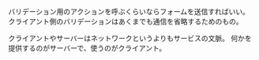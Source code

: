 バリデーション用のアクションを呼ぶくらいならフォームを送信すればいい。
クライアント側のバリデーションはあくまでも通信を省略するためのもの。

クライアントやサーバーはネットワークというよりもサービスの文脈。
何かを提供するのがサーバーで、使うのがクライアント。

